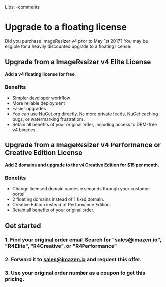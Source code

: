 Libs: -comments

# Upgrade to a floating license

Did you purchase ImageResizer v4 prior to May 1st 2017? You may be eligible for a heavily discounted upgrade to a floating license.

## Upgrade from a ImageResizer v4 Elite License

**Add a v4 floating license for free**.

### Benefits
* Simpler developer workflow
* More reliable deployment
* Easier upgrades
* You can use NuGet.org directly. No more private feeds, NuGet caching bugs, or watermarking frustrations. 
* Retain all benefits of your original order, including access to DRM-free v4 binaries.

## Upgrade from a ImageResizer v4 Performance or Creative Edition License

**Add 2 domains and upgrade to the v4 Creative Edition for $15 per month**.

### Benefits
* Change licensed domain names in seconds through your customer portal
* 2 floating domains instead of 1 fixed domain.
* Creative Edition instead of Performance Edition
* Retain all benefits of your original order.

## Get started

### 1. Find your original order email. Search for "sales@imazen.io", "R4Elite", "R4Creative", or "R4Performance"
### 2. Forward it to sales@imazen.io and request this offer.
### 3. Use your original order number as a coupon to get this pricing. 






